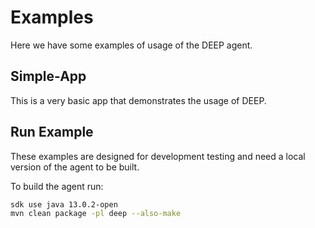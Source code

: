 # Examples

Here we have some examples of usage of the DEEP agent.

## Simple-App

This is a very basic app that demonstrates the usage of DEEP.

## Run Example
These examples are designed for development testing and need a local version of the agent to be built.

To build the agent run:
```bash
sdk use java 13.0.2-open
mvn clean package -pl deep --also-make
```